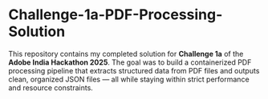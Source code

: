 # Challenge-1a-PDF-Processing-Solution
This repository contains my completed solution for **Challenge 1a** of the **Adobe India Hackathon 2025**. The goal was to build a containerized PDF processing pipeline that extracts structured data from PDF files and outputs clean, organized JSON files — all while staying within strict performance and resource constraints.
